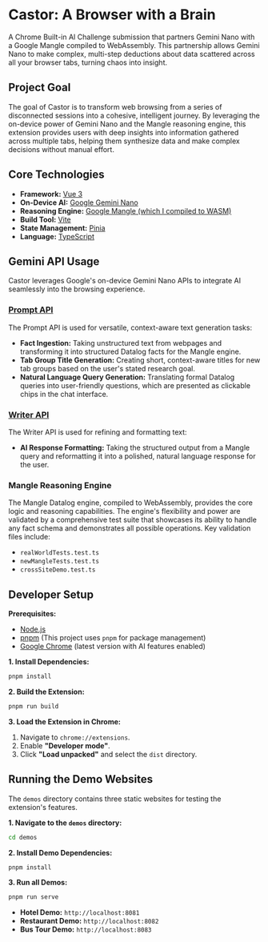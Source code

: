 # Castor: A Browser with a Brain

A Chrome Built-in AI Challenge submission that partners Gemini Nano with a Google Mangle compiled to WebAssembly. This partnership allows Gemini Nano to make complex, multi-step deductions about data scattered across all your browser tabs, turning chaos into insight.

## Project Goal

The goal of Castor is to transform web browsing from a series of disconnected sessions into a cohesive, intelligent journey. By leveraging the on-device power of Gemini Nano and the Mangle reasoning engine, this extension provides users with deep insights into information gathered across multiple tabs, helping them synthesize data and make complex decisions without manual effort.

## Core Technologies

*   **Framework:** [Vue 3](https://vuejs.org/)
*   **On-Device AI:** [Google Gemini Nano](https://ai.google.dev/docs/gemini_api_overview)
*   **Reasoning Engine:** [Google Mangle (which I compiled to WASM)](https://github.com/JordanScarrott/mangle-wasm)
*   **Build Tool:** [Vite](https://vitejs.dev/)
*   **State Management:** [Pinia](https://pinia.vuejs.org/)
*   **Language:** [TypeScript](https://www.typescriptlang.org/)

## Gemini API Usage

Castor leverages Google's on-device Gemini Nano APIs to integrate AI seamlessly into the browsing experience.

### [Prompt API](https://developer.chrome.com/docs/ai/prompt-api?hl=en)

The Prompt API is used for versatile, context-aware text generation tasks:

*   **Fact Ingestion:** Taking unstructured text from webpages and transforming it into structured Datalog facts for the Mangle engine.
*   **Tab Group Title Generation:** Creating short, context-aware titles for new tab groups based on the user's stated research goal.
*   **Natural Language Query Generation:** Translating formal Datalog queries into user-friendly questions, which are presented as clickable chips in the chat interface.

### [Writer API](https://developer.chrome.com/docs/ai/writer-api?hl=en)

The Writer API is used for refining and formatting text:

*   **AI Response Formatting:** Taking the structured output from a Mangle query and reformatting it into a polished, natural language response for the user.

### Mangle Reasoning Engine

The Mangle Datalog engine, compiled to WebAssembly, provides the core logic and reasoning capabilities. The engine's flexibility and power are validated by a comprehensive test suite that showcases its ability to handle any fact schema and demonstrates all possible operations. Key validation files include:
*   `realWorldTests.test.ts`
*   `newMangleTests.test.ts`
*   `crossSiteDemo.test.ts`

## Developer Setup

**Prerequisites:**
*   [Node.js](https://nodejs.org/)
*   [pnpm](https://pnpm.io/) (This project uses `pnpm` for package management)
*   [Google Chrome](https://www.google.com/chrome/) (latest version with AI features enabled)

**1. Install Dependencies:**
```bash
pnpm install
```

**2. Build the Extension:**
```bash
pnpm run build
```

**3. Load the Extension in Chrome:**
1.  Navigate to `chrome://extensions`.
2.  Enable **"Developer mode"**.
3.  Click **"Load unpacked"** and select the `dist` directory.

## Running the Demo Websites

The `demos` directory contains three static websites for testing the extension's features.

**1. Navigate to the `demos` directory:**
```bash
cd demos
```

**2. Install Demo Dependencies:**
```bash
pnpm install
```

**3. Run all Demos:**
```bash
pnpm run serve
```
*   **Hotel Demo:** `http://localhost:8081`
*   **Restaurant Demo:** `http://localhost:8082`
*   **Bus Tour Demo:** `http://localhost:8083`
